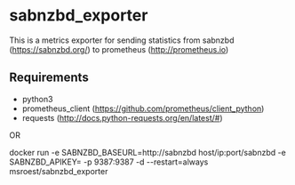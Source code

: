 # sabnzbd_exporter

This is a metrics exporter for sending statistics from sabnzbd (https://sabnzbd.org/) to prometheus (http://prometheus.io) 

## Requirements
* python3
* prometheus_client (https://github.com/prometheus/client_python)
* requests (http://docs.python-requests.org/en/latest/#)

OR

docker run -e SABNZBD_BASEURL=http://sabnzbd host/ip:port/sabnzbd -e SABNZBD_APIKEY=<apikey> -p 9387:9387 -d --restart=always msroest/sabnzbd_exporter

